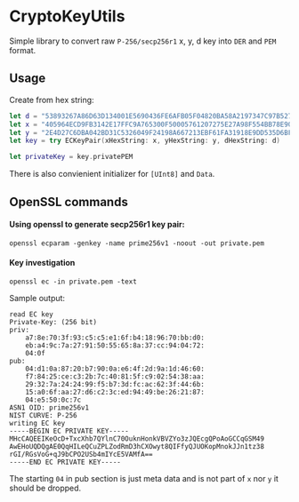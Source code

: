 # CryptoKeyUtils

Simple library to convert raw `P-256/secp256r1` x, y, d key into `DER` and `PEM` format.

## Usage

Create from hex string:
```swift
let d = "53893267A86D63D134001E5690436FE6AFB05F04820BA58A2197347C97B5279A"
let x = "405964ECD9FB3142E17FFC9A765300F50005761207275E27A98F554BB78E904B"
let y = "2E4D27C6DBA042BD31C5326049F24198A667213EBF61FA31918E9DD535D6BF7B"
let key = try ECKeyPair(xHexString: x, yHexString: y, dHexString: d)

let privateKey = key.privatePEM
```

There is also convienient initializer for `[UInt8]` and `Data`.


## OpenSSL commands

#### Using openssl to generate secp256r1 key pair:
```
openssl ecparam -genkey -name prime256v1 -noout -out private.pem
```

#### Key investigation
```
openssl ec -in private.pem -text
```
Sample output:
```
read EC key
Private-Key: (256 bit)
priv:
    a7:8e:70:3f:93:c5:c5:e1:6f:b4:18:96:70:bb:d0:
    eb:a4:9c:7a:27:91:50:55:65:8a:37:cc:94:04:72:
    04:0f
pub:
    04:d1:0a:87:20:b7:90:0a:e6:4f:2d:9a:1d:46:60:
    f7:84:25:ce:c3:2b:7c:40:81:5f:c9:02:54:38:aa:
    29:32:7a:24:24:99:f5:b7:3d:fc:ac:62:3f:44:6b:
    15:a0:6f:aa:27:d6:c2:3c:ed:94:49:be:26:21:87:
    04:e5:50:0c:7c
ASN1 OID: prime256v1
NIST CURVE: P-256
writing EC key
-----BEGIN EC PRIVATE KEY-----
MHcCAQEEIKeOcD+TxcXhb7QYlnC70OuknHonkVBVZYo3zJQEcgQPoAoGCCqGSM49
AwEHoUQDQgAE0QqHILeQCuZPLZodRmD3hCXOwyt8QIFfyQJUOKopMnokJJn1tz38
rGI/RGsVoG+qJ9bCPO2USb4mIYcE5VAMfA==
-----END EC PRIVATE KEY-----
```
The starting `04` in pub section is just meta data and is not part of `x` nor `y` it should be dropped.
